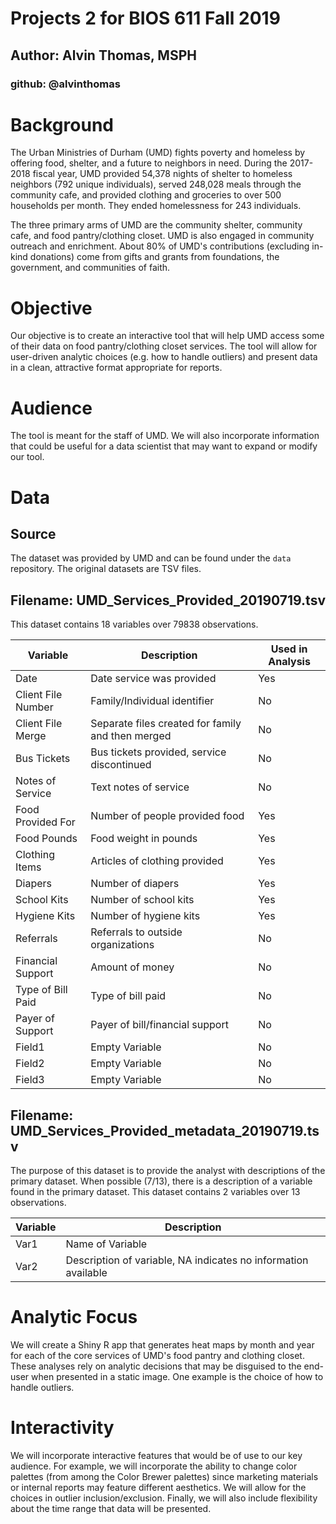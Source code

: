 # Projects 2 for BIOS 611 Fall 2019
## Author: Alvin Thomas, MSPH
### github: @alvinthomas

# Background
The Urban Ministries of Durham (UMD) fights poverty and homeless by offering food, shelter, and a future to neighbors in need. During the 2017-2018 fiscal year, UMD provided 54,378 nights of shelter to homeless neighbors (792 unique individuals), served 248,028 meals through the community cafe, and provided clothing and groceries to over 500 households per month. They ended homelessness for 243 individuals.

The three primary arms of UMD are the community shelter, community cafe, and food pantry/clothing closet. UMD is also engaged in community outreach and enrichment. About 80% of UMD's contributions (excluding in-kind donations) come from gifts and grants from foundations, the government, and communities of faith.

# Objective

Our objective is to create an interactive tool that will help UMD access some of their data on food pantry/clothing closet services. The tool will allow for user-driven analytic choices (e.g. how to handle outliers) and present data in a clean, attractive format appropriate for reports.

# Audience

The tool is meant for the staff of UMD. We will also incorporate information that could be useful for a data scientist that may want to expand or modify our tool.

# Data

## Source

The dataset was provided by UMD and can be found under the `data` repository. The original datasets are TSV files.

## Filename: UMD_Services_Provided_20190719.tsv

This dataset contains 18 variables over 79838 observations.

Variable | Description | Used in Analysis
---|---|---
Date | Date service was provided | Yes
Client File Number | Family/Individual identifier | No
Client File Merge | Separate files created for family and then merged | No
Bus Tickets | Bus tickets provided, service discontinued | No
Notes of Service | Text notes of service | No
Food Provided For | Number of people provided food | Yes
Food Pounds | Food weight in pounds | Yes
Clothing Items | Articles of clothing provided | Yes
Diapers | Number of diapers | Yes
School Kits | Number of school kits | Yes
Hygiene Kits | Number of hygiene kits | Yes
Referrals | Referrals to outside organizations | No
Financial Support | Amount of money | No
Type of Bill Paid | Type of bill paid | No
Payer of Support | Payer of bill/financial support | No
Field1 | Empty Variable | No
Field2 | Empty Variable | No
Field3 | Empty Variable | No

## Filename: UMD_Services_Provided_metadata_20190719.tsv

The purpose of this dataset is to provide the analyst with descriptions of the primary dataset. When possible (7/13), there is a description of a variable found in the primary dataset. This dataset contains 2 variables over 13 observations.

Variable | Description
---|---
Var1 | Name of Variable
Var2 | Description of variable, NA indicates no information available

# Analytic Focus

We will create a Shiny R app that generates heat maps by month and year for each of the core services of UMD's food pantry and clothing closet. These analyses rely on analytic decisions that may be disguised to the end-user when presented in a static image. One example is the choice of how to handle outliers.

# Interactivity

We will incorporate interactive features that would be of use to our key audience. For example, we will incorporate the ability to change color palettes (from among the Color Brewer palettes) since marketing materials or internal reports may feature different aesthetics. We will allow for the choices in outlier inclusion/exclusion. Finally, we will also include flexibility about the time range that data will be presented. 
